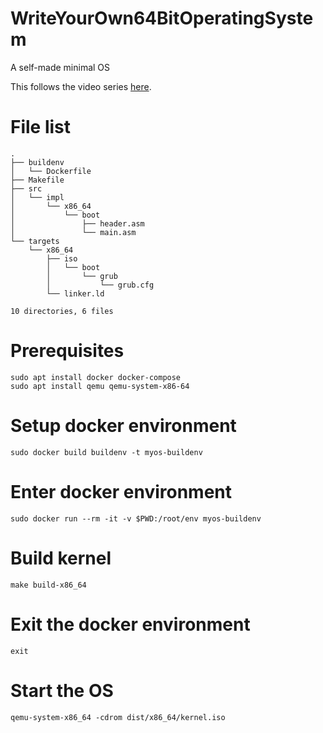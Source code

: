 # WriteYourOwn64BitOperatingSystem
A self-made minimal OS

This follows the video series
[here](https://www.youtube.com/watch?v=FkrpUaGThTQ).

# File list
```
.
├── buildenv
│   └── Dockerfile
├── Makefile
├── src
│   └── impl
│       └── x86_64
│           └── boot
│               ├── header.asm
│               └── main.asm
└── targets
    └── x86_64
        ├── iso
        │   └── boot
        │       └── grub
        │           └── grub.cfg
        └── linker.ld

10 directories, 6 files
```

# Prerequisites
```
sudo apt install docker docker-compose
sudo apt install qemu qemu-system-x86-64
```

# Setup docker environment
```
sudo docker build buildenv -t myos-buildenv
```

# Enter docker environment
```
sudo docker run --rm -it -v $PWD:/root/env myos-buildenv
```

# Build kernel
```
make build-x86_64
```

# Exit the docker environment
```
exit
```

# Start the OS
```
qemu-system-x86_64 -cdrom dist/x86_64/kernel.iso
```

